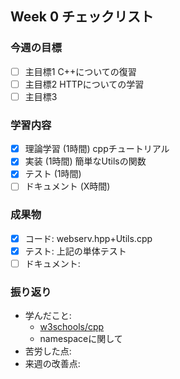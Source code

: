 ## Week 0 チェックリスト

### 今週の目標
- [ ] 主目標1  C++についての復習
- [ ] 主目標2  HTTPについての学習
- [ ] 主目標3

### 学習内容
- [x] 理論学習 (1時間) cppチュートリアル
- [x] 実装 (1時間) 簡単なUtilsの関数
- [x] テスト (1時間)
- [ ] ドキュメント (X時間)

### 成果物
- [x] コード: webserv.hpp+Utils.cpp
- [x] テスト: 上記の単体テスト
- [ ] ドキュメント: 

### 振り返り
- 学んだこと:
  - [w3schools/cpp](https://www.w3schools.com/cpp/cpp_arrays.asp)  
  - namespaceに関して
- 苦労した点:
- 来週の改善点: